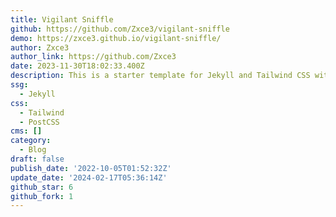 ```yaml
---
title: Vigilant Sniffle
github: https://github.com/Zxce3/vigilant-sniffle
demo: https://zxce3.github.io/vigilant-sniffle/
author: Zxce3
author_link: https://github.com/Zxce3
date: 2023-11-30T18:02:33.400Z
description: This is a starter template for Jekyll and Tailwind CSS with Daisy UI.
ssg:
  - Jekyll
css:
  - Tailwind
  - PostCSS
cms: []
category:
  - Blog
draft: false
publish_date: '2022-10-05T01:52:32Z'
update_date: '2024-02-17T05:36:14Z'
github_star: 6
github_fork: 1
---
```

